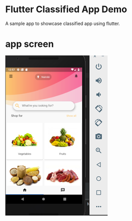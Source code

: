 # Flutter Classified App Demo

A sample app to showcase classified app using flutter. 

# app screen

![stack Overflow](https://github.com/Coding-Expert/Flutter-HayvestApp/blob/master/screens/screenshot1.png)

